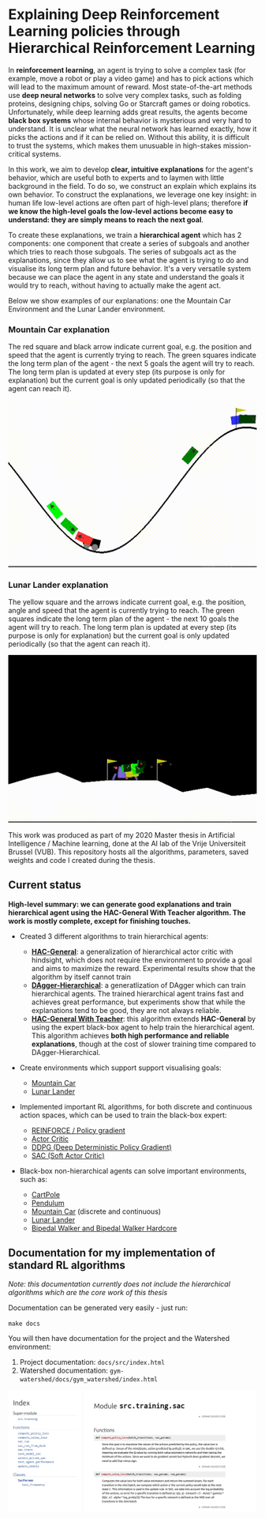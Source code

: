 # Explaining Deep Reinforcement Learning policies through Hierarchical Reinforcement Learning

In **reinforcement learning**, an agent is trying to solve a complex task (for example, move a robot or play 
a video game) and has to pick actions which will lead to the maximum amount of reward. Most state-of-the-art
methods use **deep neural networks** to solve very complex tasks, such as folding proteins, designing chips, solving
Go or Starcraft games or doing robotics. Unfortunately, while deep learning adds great results, the agents become 
**black box systems** whose internal behavior is mysterious and very hard to understand. It is unclear what the
neural network has learned exactly, how it picks the actions and if it can be relied on. Without this ability, it
is difficult to trust the systems, which makes them unusuable in high-stakes mission-critical systems.

In this work, we aim to develop **clear, intuitive explanations** for the agent's behavior, which are useful both to
experts and to laymen with little background in the field. To do so, we construct an explain which explains its own behavior.
To construct the explanations, we leverage one key insight: in human life low-level actions are often part of high-level plans; 
therefore **if we know the high-level goals the low-level actions become easy to understand: they are simply means to reach the next goal**.

To create these explanations, we train a **hierarchical agent** which has 2 components: one component that create a series of subgoals 
and another which tries to reach those subgoals. The series of subgoals act as the explanations, since they allow us to see
what the agent is trying to do and visualise its long term plan and future behavior. It's a very versatile system because
we can place the agent in any state and understand the goals it would try to reach, without having to actually make the agent act.

Below we show examples of our explanations: one the Mountain Car Environment and the Lunar Lander environment.

### Mountain Car explanation

The red square and black arrow indicate current goal, e.g. the position and speed that the agent is currently trying to reach. The green squares indicate the long term plan of the agent - the next 5 goals the agent will try to reach. The long term plan is updated at every step (its purpose is only for explanation) but the current goal is only updated periodically (so that the agent can reach it). 

![Explanation for the Mountain Car environment](https://github.com/bonaert/explainable_rl/blob/master/media/solved_hac_mountain_car.gif?raw=true)

### Lunar Lander explanation

The yellow square and the arrows indicate current goal, e.g. the position, angle and speed that the agent is currently trying to reach. The green squares indicate the long term plan of the agent - the next 10 goals the agent will try to reach. The long term plan is updated at every step (its purpose is only for explanation) but the current goal is only updated periodically (so that the agent can reach it). 

![Explanation for the Lunar Lander environment](https://github.com/bonaert/explainable_rl/blob/master/media/solved_hac_lunar_lander.gif?raw=true)



This work was produced as part of my 2020 Master thesis in Artificial Intelligence / Machine learning, done
at the AI lab of the Vrije Universiteit Brussel (VUB). This repository hosts all the algorithms, parameters, 
saved weights and code I created during the thesis.

## Current status

**High-level summary: we can generate good explanations and train hierarchical agent using the HAC-General With Teacher algorithm. The work is mostly complete, except for finishing touches.**

 - Created 3 different algorithms to train hierarchical agents:
    - **[HAC-General](https://github.com/bonaert/explainable_rl/blob/master/hac/hac_general.py)**: a generalization of hierarchical actor critic with hindsight, which does not require the environment to provide a goal and aims to maximize the reward. Experimental results show that the algorithm by itself cannot train
    - **[DAgger-Hierarchical](https://github.com/bonaert/explainable_rl/blob/master/hac/dagger.py)**: a generatlization of DAgger which can train hierarchical agents. The trained hierarchical agent trains fast and achieves great performance, but experiments show that while the explanations tend to be good, they are not always reliable.
    - **[HAC-General With Teacher](https://github.com/bonaert/explainable_rl/blob/master/hac/hac_general.py)**: this algorithm extends **HAC-General** by using the expert black-box agent to help train the hierarchical agent. This algorithm achieves **both high performance and reliable explanations**, though at the cost of slower training time compared to DAgger-Hierarchical.
 
 - Create environments which support support visualising goals:
    - [Mountain Car](https://github.com/bonaert/explainable_rl/blob/master/hac/gym/continuous_mountain_car.py)
    - [Lunar Lander](https://github.com/bonaert/explainable_rl/blob/master/hac/gym/lunar_lander.py)
 - Implemented important RL algorithms, for both discrete and continuous action spaces, which can be used to train the black-box expert:
    - [REINFORCE / Policy gradient](https://github.com/bonaert/explainable_rl/blob/master/src/training/reinforce.py)
    - [Actor Critic](https://github.com/bonaert/explainable_rl/blob/master/src/training/actor_critic.py)
    - [DDPG (Deep Deterministic Policy Gradient)](https://github.com/bonaert/explainable_rl/blob/master/src/training/ddpg.py)
    - [SAC (Soft Actor Critic)](https://github.com/bonaert/explainable_rl/blob/master/src/training/sac.py)
- Black-box non-hierarchical agents can solve important environments, such as:
    - [CartPole](https://github.com/bonaert/explainable_rl/blob/master/src/scripts/cartpole.py)
    - [Pendulum](https://github.com/bonaert/explainable_rl/blob/master/src/scripts/pendulum.py)
    - [Mountain Car](https://github.com/bonaert/explainable_rl/blob/master/src/scripts/mountaincar.py) (discrete and continuous)
    - [Lunar Lander](https://github.com/bonaert/explainable_rl/blob/master/src/scripts/lunar_lander_continuous.py)
    - [Bipedal Walker and Bipedal Walker Hardcore](https://github.com/bonaert/explainable_rl/blob/master/src/scripts/bipedal_walker.py)


## Documentation for my implementation of standard RL algorithms

*Note: this documentation currently does not include the hierarchical algorithms which are the core work of this thesis*

Documentation can be generated very easily - just run:

`make docs`

You will then have documentation for the project and the Watershed environment:

1. Project documentation: `docs/src/index.html`
2. Watershed documentation: `gym-watershed/docs/gym_watershed/index.html`

![Documentation DDPG](https://github.com/bonaert/explainable_rl/blob/master/media/docsDDPG.png?raw=true)
